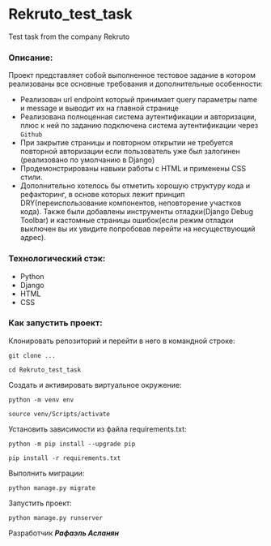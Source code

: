 # Rekruto_test_task
Test task from the company Rekruto

### Описание:

Проект представляет собой выполненное тестовое задание
в котором реализованы все основные требования и дополнительные особенности:

* Реализован url endpoint который принимает query параметры name и message и выводит их на главной странице  
* Реализована полноценная система аутентификации и авторизации, плюс к ней по 
заданию подключена система аутентификации через ```Github```
* При закрытие страницы и повторном открытии не требуется повторной авторизации
если пользователь уже был залогинен (реализовано по умолчанию в Django)
* Продемонстрированы навыки работы с HTML и применены CSS стили.
* Дополнительно хотелось бы отметить хорошую структуру кода и рефакторинг, в основе 
которых лежит принцип DRY(переиспользование компонентов, неповторение участков кода).
Также были добавлены инструменты отладки(Django Debug Toolbar) и кастомные страницы ошибок(если режим отладки выключен вы их увидите попробовав перейти на несуществующий адрес).
### Технологический стэк:
* Python
* Django
* HTML
* CSS

### Как запустить проект:

Клонировать репозиторий и перейти в него в командной строке:

```
git clone ...
```

```
cd Rekruto_test_task
```

Cоздать и активировать виртуальное окружение:

```
python -m venv env
```

```
source venv/Scripts/activate
```

Установить зависимости из файла requirements.txt:

```
python -m pip install --upgrade pip
```

```
pip install -r requirements.txt
```

Выполнить миграции:

```
python manage.py migrate
```

Запустить проект:

```
python manage.py runserver  
```


Разработчик
***Рафаэль Асланян***